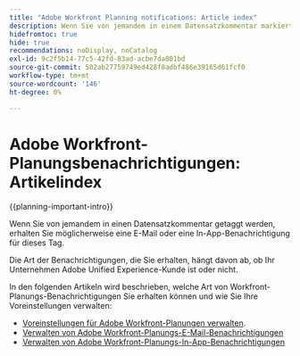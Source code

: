 ```yaml
---
title: "Adobe Workfront Planning notifications: Article index"
description: Wenn Sie von jemandem in einem Datensatzkommentar markiert werden, erhalten Sie möglicherweise E-Mail- oder In-App-Benachrichtigungen zu diesem Tag. Die Art der Benachrichtigungen, die Sie erhalten, hängt davon ab, ob Ihr Unternehmen Adobe Unified Experience-Kunde ist oder nicht. In den folgenden Artikeln wird beschrieben, welche Art von Workfront-Planungs-Benachrichtigungen Sie erhalten können und wie Sie Ihre Voreinstellungen verwalten.
hidefromtoc: true
hide: true
recommendations: noDisplay, noCatalog
exl-id: 9c2f5b14-77c5-42fd-83ad-acbe7da801bd
source-git-commit: 502ab27759749ed428f8adbf486e39165d61fcf0
workflow-type: tm+mt
source-wordcount: '146'
ht-degree: 0%

---
```


# Adobe Workfront-Planungsbenachrichtigungen: Artikelindex

<!--add this to major TOC and Planning article index-->

{{planning-important-intro}}

Wenn Sie von jemandem in einen Datensatzkommentar getaggt werden, erhalten Sie möglicherweise eine E-Mail oder eine In-App-Benachrichtigung für dieses Tag.

Die Art der Benachrichtigungen, die Sie erhalten, hängt davon ab, ob Ihr Unternehmen Adobe Unified Experience-Kunde ist oder nicht.

In den folgenden Artikeln wird beschrieben, welche Art von Workfront-Planungs-Benachrichtigungen Sie erhalten können und wie Sie Ihre Voreinstellungen verwalten:

* [Voreinstellungen für Adobe Workfront-Planungen verwalten](/help/quicksilver/planning/notifications/manage-notification-preferences.md).
* [Verwalten von Adobe Workfront-Planungs-E-Mail-Benachrichtigungen](/help/quicksilver/planning/notifications/manage-planning-email-notifications.md)
* [Verwalten von Adobe Workfront-Planungs-In-App-Benachrichtigungen](/help/quicksilver/planning/notifications/manage-planning-in-app-notifications.md)
